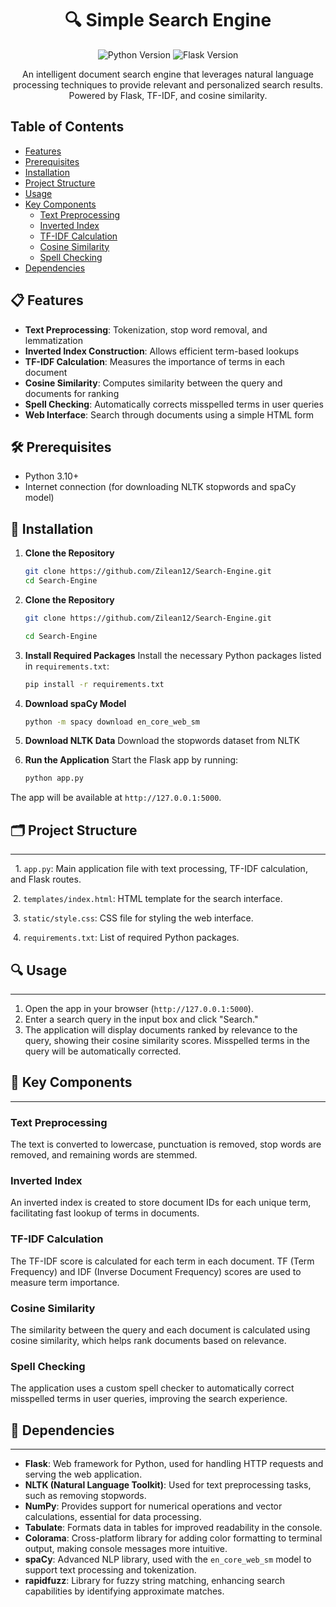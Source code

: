 <h1 align="center">🔍 Simple Search Engine</h1>

<p align="center">
  <img src="https://img.shields.io/badge/Python-3.10+-blue.svg" alt="Python Version">
  <img src="https://img.shields.io/badge/Flask-2.2.3-green.svg" alt="Flask Version">
</p>

<p align="center">
  An intelligent document search engine that leverages natural language processing techniques to provide relevant and personalized search results. Powered by Flask, TF-IDF, and cosine similarity.
</p>

Table of Contents
-----------------

- [Features](#-features)
- [Prerequisites](#-prerequisites)
- [Installation](#-installation)
- [Project Structure](-#project-structure)
- [Usage](#-usage)
- [Key Components](#-key-components)
  - [Text Preprocessing](#text-preprocessing)
  - [Inverted Index](#inverted-index)
  - [TF-IDF Calculation](#tf-idf-calculation)
  - [Cosine Similarity](#cosine-similarity)
  - [Spell Checking](#spell-checking)
- [Dependencies](#-dependencies)
  
## 📋 Features

- **Text Preprocessing**: Tokenization, stop word removal, and lemmatization
- **Inverted Index Construction**: Allows efficient term-based lookups
- **TF-IDF Calculation**: Measures the importance of terms in each document
- **Cosine Similarity**: Computes similarity between the query and documents for ranking
- **Spell Checking**: Automatically corrects misspelled terms in user queries
- **Web Interface**: Search through documents using a simple HTML form

## 🛠️ Prerequisites

- Python 3.10+
- Internet connection (for downloading NLTK stopwords and spaCy model)

## 🚀 Installation

1. **Clone the Repository**

   ```bash
   git clone https://github.com/Zilean12/Search-Engine.git
   cd Search-Engine
1. **Clone the Repository**

   ```bash
   git clone https://github.com/Zilean12/Search-Engine.git
   ```
   ```bash
   cd Search-Engine
2. **Install Required Packages** Install the necessary Python packages listed in `requirements.txt`:
   ```bash
   pip install -r requirements.txt
3. **Download spaCy Model**
   ```bash
   python -m spacy download en_core_web_sm
4. **Download NLTK Data** Download the stopwords dataset from NLTK
5. **Run the Application** Start the Flask app by running:
   ```bash
   python app.py
   
 The app will be available at `http://127.0.0.1:5000`.

## 🗂️ Project Structure

-----

  1. `app.py`: Main application file with text processing, TF-IDF calculation, and Flask routes.

 2. `templates/index.html`: HTML template for the search interface.

 3. `static/style.css`: CSS file for styling the web interface.

 4. `requirements.txt`: List of required Python packages.

## 🔍 Usage
-----

1.  Open the app in your browser (`http://127.0.0.1:5000`).
2.  Enter a search query in the input box and click "Search."
3.  The application will display documents ranked by relevance to the query, showing their cosine similarity scores. Misspelled terms in the query will be automatically corrected.

## 🔑 Key Components
------

### Text Preprocessing

The text is converted to lowercase, punctuation is removed, stop words are removed, and remaining words are stemmed.

### Inverted Index

An inverted index is created to store document IDs for each unique term, facilitating fast lookup of terms in documents.

### TF-IDF Calculation

The TF-IDF score is calculated for each term in each document. TF (Term Frequency) and IDF (Inverse Document Frequency) scores are used to measure term importance.

### Cosine Similarity

The similarity between the query and each document is calculated using cosine similarity, which helps rank documents based on relevance.

### Spell Checking

The application uses a custom spell checker to automatically correct misspelled terms in user queries, improving the search experience.

## 🧰 Dependencies
------

- **Flask**: Web framework for Python, used for handling HTTP requests and serving the web application.
- **NLTK (Natural Language Toolkit)**: Used for text preprocessing tasks, such as removing stopwords.
- **NumPy**: Provides support for numerical operations and vector calculations, essential for data processing.
- **Tabulate**: Formats data in tables for improved readability in the console.
- **Colorama**: Cross-platform library for adding color formatting to terminal output, making console messages more intuitive.
- **spaCy**: Advanced NLP library, used with the `en_core_web_sm` model to support text processing and tokenization.
- **rapidfuzz**: Library for fuzzy string matching, enhancing search capabilities by identifying approximate matches.

